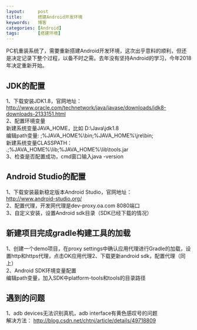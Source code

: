 ```yaml
---
layout:     post
title:      搭建Android开发环境
keywords:   博客
categories: [Android]
tags:	    [搭建环境]
---
```

PC机重装系统了，需要重新搭建Android开发环境，这次出乎意料的顺利，但还是决定记录下整个过程，以备不时之需。去年没有坚持Android的学习，今年2018年决定重新开始。    
   
## JDK的配置   
    
1、下载安装JDK1.8，官网地址：
http://www.oracle.com/technetwork/java/javase/downloads/jdk8-downloads-2133151.html   
2、配置环境变量   
新建系统变量JAVA_HOME，比如 D:\Java\jdk1.8   
编辑path变量:
;%JAVA_HOME%\bin;%JAVA_HOME%\jre\bin;   
新建系统变量CLASSPATH：
.;%JAVA_HOME%\lib;%JAVA_HOME%\lib\tools.jar       
3、检查是否配置成功，cmd窗口输入java -version    
   
     
## Android Studio的配置
   
1、下载安装最新稳定版本Android Studio，官网地址：  
http://www.android-studio.org/     
2、配置代理，开发网代理是dev-proxy.oa.com 8080端口   
3、自定义安装，设置Android sdk目录（SDK已经下载的情况）      
  
    
## 新建项目完成gradle构建工具的加载
   
1、创建一个demo项目，在proxy settings中确认应用代理进行Gradle的加载，设置http和https代理，点击OK应用代理2、下载更新android sdk，配置代理（同上）  
2、Android SDK环境变量配置   
编辑path变量，加入SDK中platform-tools和tools的目录路径   
  

## 遇到的问题  
1、adb devices无法识别真机，adb interface有黄色感叹号的问题  
解决方法： 
http://blog.csdn.net/chtnj/article/details/49718809